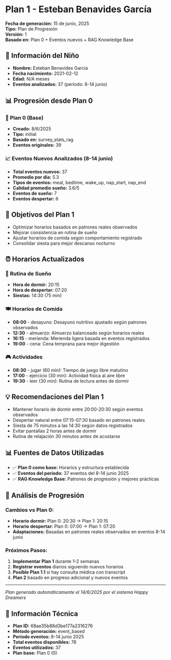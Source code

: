 # Plan 1 - Esteban Benavides García
**Fecha de generación:** 15 de junio, 2025  
**Tipo:** Plan de Progresión  
**Versión:** 1  
**Basado en:** Plan 0 + Eventos nuevos + RAG Knowledge Base

## 👶 Información del Niño
- **Nombre:** Esteban Benavides García
- **Fecha nacimiento:** 2021-02-12
- **Edad:** N/A meses
- **Eventos analizados:** 37 (período: 8-14 junio)

## 📊 Progresión desde Plan 0

### 📅 Plan 0 (Base)
- **Creado:** 8/6/2025
- **Tipo:** initial
- **Basado en:** survey_stats_rag
- **Eventos originales:** 39

### 📈 Eventos Nuevos Analizados (8-14 junio)
- **Total eventos nuevos:** 37
- **Promedio por día:** 5.3
- **Tipos de eventos:** meal, bedtime, wake_up, nap_start, nap_end
- **Calidad promedio sueño:** 3.6/5
- **Eventos de sueño:** 7
- **Eventos despertar:** 6

## 🎯 Objetivos del Plan 1
- Optimizar horarios basados en patrones reales observados
- Mejorar consistencia en rutina de sueño
- Ajustar horarios de comida según comportamiento registrado
- Consolidar siesta para mejor descanso nocturno

## ⏰ Horarios Actualizados

### 🌙 Rutina de Sueño
- **Hora de dormir:** 20:15
- **Hora de despertar:** 07:20
- **Siestas:** 14:30 (75 min)

### 🍽️ Horarios de Comida
- **08:00** - desayuno: Desayuno nutritivo ajustado según patrones observados
- **12:30** - almuerzo: Almuerzo balanceado según horarios reales
- **16:15** - merienda: Merienda ligera basada en eventos registrados
- **19:00** - cena: Cena temprana para mejor digestión

### 🎮 Actividades
- **08:30** - jugar (60 min): Tiempo de juego libre matutino
- **17:00** - ejercicio (30 min): Actividad física al aire libre
- **19:30** - leer (30 min): Rutina de lectura antes de dormir

## 💡 Recomendaciones del Plan 1
- Mantener horario de dormir entre 20:00-20:30 según eventos observados
- Despertar natural entre 07:15-07:30 basado en patrones reales
- Siesta de 75 minutos a las 14:30 según datos registrados
- Evitar pantallas 2 horas antes de dormir
- Rutina de relajación 30 minutos antes de acostarse

## 📊 Fuentes de Datos Utilizadas
- ✅ **Plan 0 como base:** Horarios y estructura establecida
- ✅ **Eventos del período:** 37 eventos del 8-14 junio 2025
- ✅ **RAG Knowledge Base:** Patrones de progresión y mejores prácticas

## 🔄 Análisis de Progresión

### Cambios vs Plan 0:
- **Horario dormir:** Plan 0: 20:30 → Plan 1: 20:15
- **Horario despertar:** Plan 0: 07:00 → Plan 1: 07:20
- **Adaptaciones:** Basadas en patrones reales observados en eventos 8-14 junio

### Próximos Pasos:
1. **Implementar Plan 1** durante 1-2 semanas
2. **Registrar eventos** diarios siguiendo nuevos horarios
3. **Posible Plan 1.1** si hay consulta médica con transcript
4. **Plan 2** basado en progreso adicional y nuevos eventos

---
*Plan generado automáticamente el 14/6/2025 por el sistema Happy Dreamers*

## 🔧 Información Técnica
- **Plan ID:** 68ae35b88d3be177a2316276
- **Método generación:** event_based
- **Período eventos:** 8-14 junio 2025
- **Total eventos disponibles:** 78
- **Eventos utilizados:** 37
- **Plan base:** Plan 0 (0)